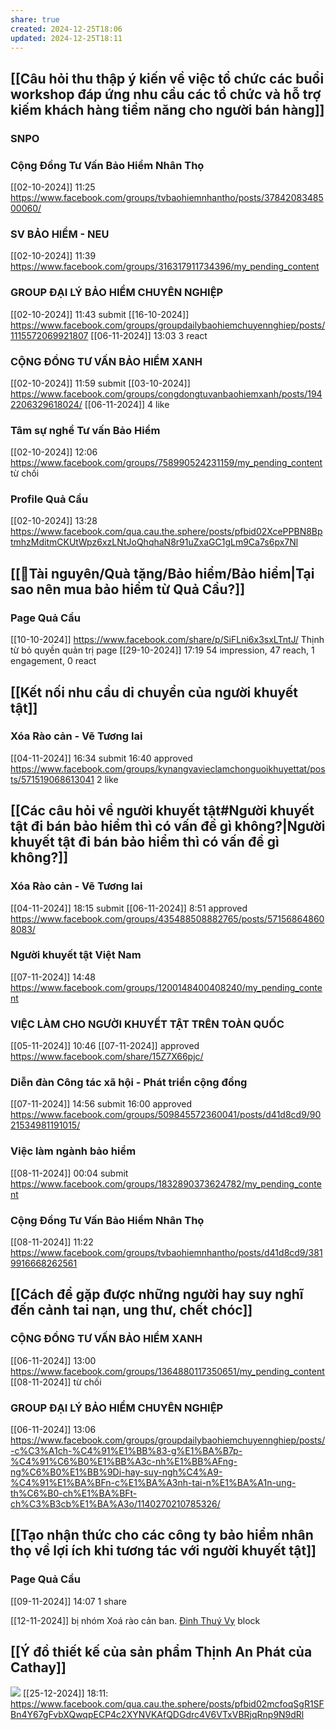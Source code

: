 ```yaml
---
share: true
created: 2024-12-25T18:06
updated: 2024-12-25T18:11
---
```

## [[Câu hỏi thu thập ý kiến về việc tổ chức các buổi workshop đáp ứng nhu cầu các tổ chức và hỗ trợ kiếm khách hàng tiềm năng cho người bán hàng]]
### SNPO
### Cộng Đồng Tư Vấn Bảo Hiểm Nhân Thọ
[[02-10-2024]] 11:25 https://www.facebook.com/groups/tvbaohiemnhantho/posts/3784208348500060/

### SV BẢO HIỂM - NEU
[[02-10-2024]] 11:39 https://www.facebook.com/groups/316317911734396/my_pending_content

### GROUP ĐẠI LÝ BẢO HIỂM CHUYÊN NGHIỆP
[[02-10-2024]] 11:43 submit
[[16-10-2024]] https://www.facebook.com/groups/groupdailybaohiemchuyennghiep/posts/1115572069921807
[[06-11-2024]] 13:03 3 react

### CỘNG ĐỒNG TƯ VẤN BẢO HIỂM XANH
[[02-10-2024]] 11:59 submit
[[03-10-2024]] https://www.facebook.com/groups/congdongtuvanbaohiemxanh/posts/1942206329618024/
[[06-11-2024]] 4 like
### Tâm sự nghề Tư vấn Bảo Hiểm
[[02-10-2024]] 12:06 https://www.facebook.com/groups/758990524231159/my_pending_content
từ chối
### Profile Quả Cầu
[[02-10-2024]] 13:28 https://www.facebook.com/qua.cau.the.sphere/posts/pfbid02XcePPBN8BptmhzMditmCKUtWpz6xzLNtJoQhqhaN8r91uZxaGC1gLm9Ca7s6px7Nl

## [[📜Tài nguyên/Quà tặng/Bảo hiểm/Bảo hiểm|Tại sao nên mua bảo hiểm từ Quả Cầu?]]
### Page Quả Cầu
[[10-10-2024]] https://www.facebook.com/share/p/SiFLni6x3sxLTntJ/
Thịnh từ bỏ quyền quản trị page
[[29-10-2024]] 17:19 54 impression, 47 reach, 1 engagement, 0 react

## [[Kết nối nhu cầu di chuyển của người khuyết tật]]
### Xóa Rào cản - Vẽ Tương lai 
[[04-11-2024]] 16:34 submit
16:40 approved https://www.facebook.com/groups/kynangvavieclamchonguoikhuyettat/posts/571519068613041
2 like

## [[Các câu hỏi về người khuyết tật#Người khuyết tật đi bán bảo hiểm thì có vấn đề gì không?|Người khuyết tật đi bán bảo hiểm thì có vấn đề gì không?]]
### Xóa Rào cản - Vẽ Tương lai 
[[04-11-2024]] 18:15 submit
[[06-11-2024]] 8:51 approved https://www.facebook.com/groups/435488508882765/posts/571568648608083/

### Người khuyết tật Việt Nam
[[07-11-2024]] 14:48 https://www.facebook.com/groups/1200148400408240/my_pending_content

### VIỆC LÀM CHO NGƯỜI KHUYẾT TẬT TRÊN TOÀN QUỐC
[[05-11-2024]] 10:46 
[[07-11-2024]] approved https://www.facebook.com/share/15Z7X66pjc/
### Diễn đàn Công tác xã hội - Phát triển cộng đồng
[[07-11-2024]] 14:56 submit
16:00 approved https://www.facebook.com/groups/509845572360041/posts/d41d8cd9/9021534981191015/

### Việc làm ngành bảo hiểm
[[08-11-2024]] 00:04 submit https://www.facebook.com/groups/1832890373624782/my_pending_content
### Cộng Đồng Tư Vấn Bảo Hiểm Nhân Thọ
[[08-11-2024]] 11:22 https://www.facebook.com/groups/tvbaohiemnhantho/posts/d41d8cd9/3819916668262561
## [[Cách để gặp được những người hay suy nghĩ đến cảnh tai nạn, ung thư, chết chóc]]
### CỘNG ĐỒNG TƯ VẤN BẢO HIỂM XANH
[[06-11-2024]] 13:00 https://www.facebook.com/groups/1364880117350651/my_pending_content
[[08-11-2024]] từ chối

### GROUP ĐẠI LÝ BẢO HIỂM CHUYÊN NGHIỆP
[[06-11-2024]] 13:06 https://www.facebook.com/groups/groupdailybaohiemchuyennghiep/posts/-c%C3%A1ch-%C4%91%E1%BB%83-g%E1%BA%B7p-%C4%91%C6%B0%E1%BB%A3c-nh%E1%BB%AFng-ng%C6%B0%E1%BB%9Di-hay-suy-ngh%C4%A9-%C4%91%E1%BA%BFn-c%E1%BA%A3nh-tai-n%E1%BA%A1n-ung-th%C6%B0-ch%E1%BA%BFt-ch%C3%B3cb%E1%BA%A3o/1140270210785326/

## [[Tạo nhận thức cho các công ty bảo hiểm nhân thọ về lợi ích khi tương tác với người khuyết tật]]
### Page Quả Cầu
[[09-11-2024]]
14:07 1 share

[[12-11-2024]] bị nhóm Xoá rào cản ban. [Đinh Thuý Vy](https://www.facebook.com/Vydt.98) block

## [[Ý đồ thiết kế của sản phẩm Thịnh An Phát của Cathay]]
![](https://i.imgur.com/N6H429w.png)
[[25-12-2024]] 18:11: https://www.facebook.com/qua.cau.the.sphere/posts/pfbid02mcfoqSgR1SFBn4Y67gFvbXQwqpECP4c2XYNVKAfQDGdrc4V6VTxVBRjqRnp9N9dRl